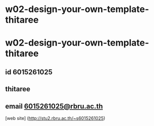 # w02-design-your-own-template-thitaree
# w02-design-your-own-template-thitaree
## id 6015261025
## thitaree 
## email 6015261025@rbru.ac.th

[web site]
(http://stu2.rbru.ac.th/~s6015261025)
